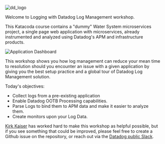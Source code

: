 ![dd_logo](https://raw.githubusercontent.com/l0k0ms/workshops/master/log-workshop/assets/images/dd_logo.png)

Welcome to Logging with Datadog Log Management workshop.

This Katacoda course contains a "dummy" Water System microservices project, a single page web application with microservices, already instrumented and analyzed using Datadog's APM and infrastructure products.

![Application Dashboard](https://raw.githubusercontent.com/l0k0ms/workshops/master/log-workshop/assets/images/dashboard.png)

This workshop shows you how log management can reduce your mean time to resolution should you encounter an issue with a given application by giving you the best setup practice and a global tour of Datadog Log Management solution.

Today's objectives:

* Collect logs from a pre-existing application
* Enable Datadog OOTB Processing capabilities.
* Parse Logs to bind them to APM data and make it easier to analyze them.
* Create monitors upon your Log Data.

[Kirk Kaiser](https://twitter.com/burningion) has worked hard to make this workshop as helpful possible, but if you see something that could be improved, please feel free to create a Github issue on the repository, or reach out via the [Datadog public Slack](https://chat.datadoghq.com/).